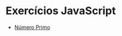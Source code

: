 # Exercícios JavaScript

- [Número Primo](https://github.com/juscelinodjj/exercicios-js/blob/main/prime-number.js)
